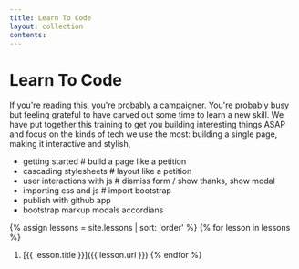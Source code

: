 ```yaml
---
title: Learn To Code
layout: collection
contents:
---
```


# Learn To Code

If you're reading this, you're probably a campaigner. You're probably busy but
feeling grateful to have carved out some time to learn a new skill. We have put
together this training to get you building interesting things ASAP and focus
on the kinds of tech we use the most: building a single page, making it
interactive and stylish,

- getting started # build a page like a petition
- cascading stylesheets # layout like a petition
- user interactions with js # dismiss form / show thanks, show modal
- importing css and js # import bootstrap
- publish with github app
- bootstrap markup modals accordians

{% assign lessons = site.lessons | sort: 'order' %}
{% for lesson in lessons %}
  1. [{{ lesson.title }}]({{ lesson.url }})
{% endfor %}

